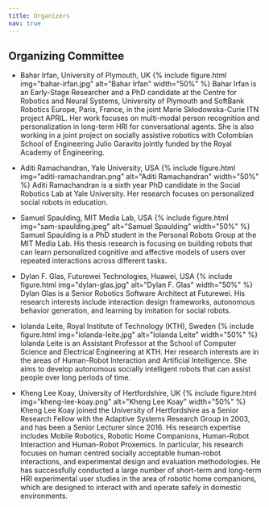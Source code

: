 ```yaml
---
title: Organizers
nav: true
---
```


## Organizing Committee

- Bahar Irfan, University of Plymouth, UK
{% include figure.html img="bahar-irfan.jpg" alt="Bahar Irfan" width="50%" %}
Bahar Irfan is an Early-Stage Researcher and a PhD candidate at the Centre for Robotics and Neural Systems, University of Plymouth and SoftBank Robotics Europe, Paris, France, in the joint Marie Skłodowska-Curie ITN project APRIL. Her work focuses on multi-modal person recognition and personalization in long-term HRI for conversational agents. She is also working in a joint project on socially assistive robotics with Colombian School of Engineering Julio Garavito jointly funded by the Royal Academy of Engineering.

- Aditi Ramachandran, Yale University, USA
{% include figure.html img="aditi-ramachandran.png" alt="Aditi Ramachandran" width="50%" %}
Aditi Ramachandran is a sixth year PhD candidate in the Social Robotics Lab at Yale University. Her research focuses on personalized social robots in education.

- Samuel Spaulding, MIT Media Lab, USA
{% include figure.html img="sam-spaulding.jpeg" alt="Samuel Spaulding" width="50%" %}
Samuel Spaulding is a PhD student in the Personal Robots Group at the MIT Media Lab. His thesis research is focusing on building robots that can learn personalized cognitive and affective models of users over repeated interactions across different tasks.

- Dylan F. Glas, Futurewei Technologies, Huawei, USA
{% include figure.html img="dylan-glas.jpg" alt="Dylan F. Glas" width="50%" %}
Dylan Glas is a Senior Robotics Software Architect at Futurewei. His research interests include interaction design frameworks, autonomous behavior generation, and learning by imitation for social robots.

- Iolanda Leite, Royal Institute of Technology (KTH), Sweden
{% include figure.html img="iolanda-leite.jpg" alt="Iolanda Leite" width="50%" %}
Iolanda Leite is an Assistant Professor at the School of Computer Science and Electrical Engineering at KTH. Her research interests are in the areas of Human-Robot Interaction and Artificial Intelligence. She aims to develop autonomous socially intelligent robots that can assist people over long periods of time.

- Kheng Lee Koay, University of Hertfordshire, UK
{% include figure.html img="kheng-lee-koay.png" alt="Kheng Lee Koay" width="50%" %}
Kheng Lee Koay joined the University of Hertfordshire as a Senior Research Fellow with the Adaptive Systems Research Group in 2003, and has been a Senior Lecturer since 2016. His research expertise includes Mobile Robotics, Robotic Home Companions, Human-Robot Interaction and Human-Robot Proxemics. In particular, his research focuses on human centred socially acceptable human-robot interactions, and experimental design and evaluation methodologies. He has successfully conducted a large number of short-term and long-term HRI experimental user studies in the area of robotic home companions, which are designed to interact with and operate safely in domestic environments.
